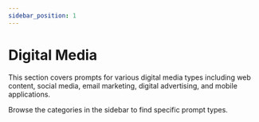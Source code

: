 ```yaml
---
sidebar_position: 1
---
```


# Digital Media

This section covers prompts for various digital media types including web content, social media, email marketing, digital advertising, and mobile applications.

Browse the categories in the sidebar to find specific prompt types.
